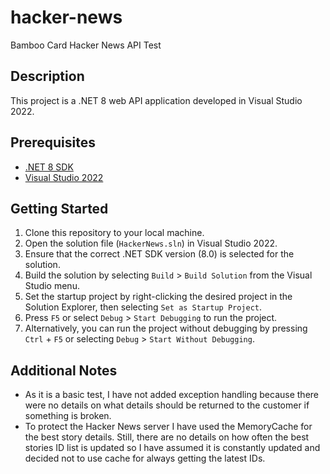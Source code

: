# hacker-news
Bamboo Card Hacker News API Test

## Description
This project is a .NET 8 web API application developed in Visual Studio 2022. 

## Prerequisites
- [.NET 8 SDK](https://dotnet.microsoft.com/download/dotnet/8.0)
- [Visual Studio 2022](https://visualstudio.microsoft.com/vs/)

## Getting Started
1. Clone this repository to your local machine.
2. Open the solution file (`HackerNews.sln`) in Visual Studio 2022.
3. Ensure that the correct .NET SDK version (8.0) is selected for the solution.
4. Build the solution by selecting `Build` > `Build Solution` from the Visual Studio menu.
5. Set the startup project by right-clicking the desired project in the Solution Explorer, then selecting `Set as Startup Project`.
6. Press `F5` or select `Debug` > `Start Debugging` to run the project.
7. Alternatively, you can run the project without debugging by pressing `Ctrl` + `F5` or selecting `Debug` > `Start Without Debugging`.

## Additional Notes
- As it is a basic test, I have not added exception handling because there were no details on what details should be returned to the customer if something is broken.
- To protect the Hacker News server I have used the MemoryCache for the best story details. Still, there are no details on how often the best stories ID list is updated so I have assumed it is constantly updated and decided not to use cache for always getting the latest IDs.
